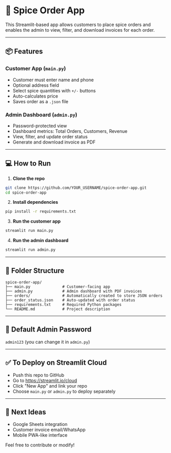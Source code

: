 

# 🛒 Spice Order App

This Streamlit-based app allows customers to place spice orders and enables the admin to view, filter, and download invoices for each order.

---

## 📦 Features

### Customer App (`main.py`)
- Customer must enter name and phone
- Optional address field
- Select spice quantities with `+/-` buttons
- Auto-calculates price
- Saves order as a `.json` file

### Admin Dashboard (`admin.py`)
- Password-protected view
- Dashboard metrics: Total Orders, Customers, Revenue
- View, filter, and update order status
- Generate and download invoice as PDF

---

## 💻 How to Run

1. **Clone the repo**
```bash
git clone https://github.com/YOUR_USERNAME/spice-order-app.git
cd spice-order-app
```

2. **Install dependencies**
```bash
pip install -r requirements.txt
```

3. **Run the customer app**
```bash
streamlit run main.py
```

4. **Run the admin dashboard**
```bash
streamlit run admin.py
```

---

## 📂 Folder Structure

```
spice-order-app/
├── main.py              # Customer-facing app
├── admin.py             # Admin dashboard with PDF invoices
├── orders/              # Automatically created to store JSON orders
├── order_status.json    # Auto-updated with order status
├── requirements.txt     # Required Python packages
└── README.md            # Project description
```

---

## 🔐 Default Admin Password
`admin123` (you can change it in `admin.py`)

---

## ✅ To Deploy on Streamlit Cloud
- Push this repo to GitHub
- Go to https://streamlit.io/cloud
- Click "New App" and link your repo
- Choose `main.py` or `admin.py` to deploy separately

---

## 🧩 Next Ideas
- Google Sheets integration
- Customer invoice email/WhatsApp
- Mobile PWA-like interface

Feel free to contribute or modify!
